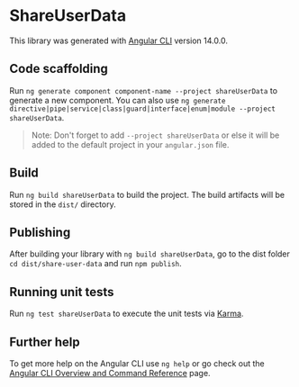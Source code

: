 # ShareUserData

This library was generated with [Angular CLI](https://github.com/angular/angular-cli) version 14.0.0.

## Code scaffolding

Run `ng generate component component-name --project shareUserData` to generate a new component. You can also use `ng generate directive|pipe|service|class|guard|interface|enum|module --project shareUserData`.
> Note: Don't forget to add `--project shareUserData` or else it will be added to the default project in your `angular.json` file. 

## Build

Run `ng build shareUserData` to build the project. The build artifacts will be stored in the `dist/` directory.

## Publishing

After building your library with `ng build shareUserData`, go to the dist folder `cd dist/share-user-data` and run `npm publish`.

## Running unit tests

Run `ng test shareUserData` to execute the unit tests via [Karma](https://karma-runner.github.io).

## Further help

To get more help on the Angular CLI use `ng help` or go check out the [Angular CLI Overview and Command Reference](https://angular.io/cli) page.
